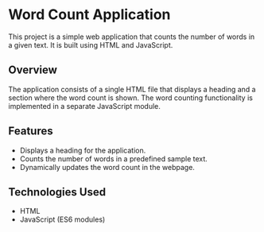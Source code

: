 # Word Count Application

This project is a simple web application that counts the number of words in a given text. It is built using HTML and JavaScript.

## Overview

The application consists of a single HTML file that displays a heading and a section where the word count is shown. The word counting functionality is implemented in a separate JavaScript module.

## Features

- Displays a heading for the application.
- Counts the number of words in a predefined sample text.
- Dynamically updates the word count in the webpage.

## Technologies Used

- HTML
- JavaScript (ES6 modules)

